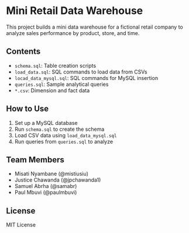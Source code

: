 
# Mini Retail Data Warehouse

This project builds a mini data warehouse for a fictional retail company to analyze sales performance by product, store, and time.

## Contents

- `schema.sql`: Table creation scripts
- `load_data.sql`: SQL commands to load data from CSVs
- `locad_data_mysql.sql`: SQL commands for MySQL insertion
- `queries.sql`: Sample analytical queries
- `*.csv`: Dimension and fact data

## How to Use

1. Set up a MySQL database
2. Run `schema.sql` to create the schema
3. Load CSV data using `load_data_mysql.sql`
4. Run queries from `queries.sql` to analyze

## Team Members

- Misati Nyambane (@mistiusiu)
- Justice Chawanda (@jpchawanda1)
- Samuel Abrha (@samabr)
- Paul Mbuvi (@paulmbuvi)

## License

MIT License
